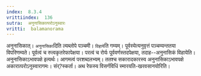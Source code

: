 ```yaml
---
index:  8.3.4
vrittiindex:  136
sutra:  अनुनासिकात्परोऽनुस्वारः
vritti:  balamanorama 
---
```


अनुनासिकात्। `अनुनासिका`दिति ल्यब्लोपे पञ्चमी। `विहाये`ति गम्यम्। पूर्वस्येत्यनुवृत्तं पञ्चम्यन्ततया विपरिणम्यते। पूर्वत्वं च रुत्वकृतरेफापेक्षया। परत्वं च रोर्यः पूर्ववर्णस्तदपेक्षया, तदाह--अनुनासिकं विहायेति। अनुनासिकाऽभावपक्षे इत्यर्थः। आगमत्वं परशब्दलभ्यम्। ततश्च सकारादकारस्य अनुनासिकाऽभावपक्षे अकारात्परोऽनुस्वारागमः। संर्?स्कर्ता। अथ रेफस्य विसर्गविधिं स्मारयति-खरवसानयोरिति। 

